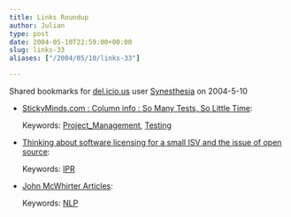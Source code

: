 ```yaml
---
title: Links Roundup
author: Julian
type: post
date: 2004-05-10T22:59:00+00:00
slug: links-33 
aliases: ["/2004/05/10/links-33"]

---
```

Shared bookmarks for [del.icio.us][1] user  [Synesthesia][2] on 2004-5-10

  * [StickyMinds.com : Column info : So Many Tests, So Little Time][3]:
   
    Keywords: [Project_Management][4], [Testing][5]
  * [Thinking about software licensing for a small ISV and the issue of open source][6]:
   
    Keywords: [IPR][7]
  * [John McWhirter Articles][8]:
   
    Keywords: [NLP][9]

 [1]: https://del.icio.us/
 [2]: https://del.icio.us/synesthesia
 [3]: https://stickyminds.com/sitewide.asp?Function=WEEKLYCOLUMN&ObjectId=7424&ObjectType=ARTCOL&btntopic=artcol&tt=WEEKLYCOL_7424_readon&tth=H "https://stickyminds.com/sitewide.asp?Function=WEEKLYCOLUMN&ObjectId=7424&ObjectType=ARTCOL&btntopic=artcol&tt=WEEKLYCOL_7424_readon&tth=H"
 [4]: https://del.icio.us/synesthesia/Project_Management
 [5]: https://del.icio.us/synesthesia/Testing
 [6]: https://www.bricklin.com/licensingthinking.htm "https://www.bricklin.com/licensingthinking.htm"
 [7]: https://del.icio.us/synesthesia/IPR
 [8]: https://www.sensorysystems.co.uk/articles.htm "https://www.sensorysystems.co.uk/articles.htm"
 [9]: https://del.icio.us/synesthesia/NLP